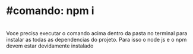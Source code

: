 <h1>#comando: npm i</h1><br>
Voce precisa executar o comando acima dentro da pasta no terminal para instalar as todas as dependencias do projeto. Para isso o node js e o npm devem estar devidamente instalado

